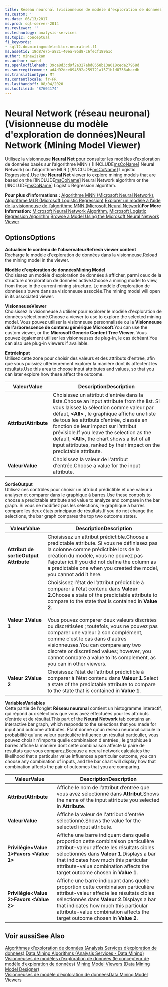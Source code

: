```yaml
---
title: Réseau neuronal (visionneuse de modèle d’exploration de données) | Microsoft Docs
ms.custom: ''
ms.date: 06/13/2017
ms.prod: sql-server-2014
ms.reviewer: ''
ms.technology: analysis-services
ms.topic: conceptual
f1_keywords:
- sql12.dm.miningmodeleditor.neuralnet.f1
ms.assetid: 18d87e7b-a821-40ea-9bd8-c6fecf189a1c
author: minewiskan
ms.author: owend
ms.openlocfilehash: 39ca8d3cd9f2a327abd8558b13a018ceda27968d
ms.sourcegitcommit: ad4d92dce894592a259721a1571b1d8736abacdb
ms.translationtype: MT
ms.contentlocale: fr-FR
ms.lasthandoff: 08/04/2020
ms.locfileid: "87604174"
---
```

# <a name="neural-network-mining-model-viewer"></a><span data-ttu-id="207db-102">Neural Network (réseau neuronal) (Visionneuse du modèle d'exploration de données)</span><span class="sxs-lookup"><span data-stu-id="207db-102">Neural Network (Mining Model Viewer)</span></span>
  <span data-ttu-id="207db-103">Utilisez la visionneuse **Neural Net** pour consulter les modèles d’exploration de données basés sur l’algorithme MNN ( [!INCLUDE[msCoName](../includes/msconame-md.md)] Neural Network) ou l’algorithme MLR ( [!INCLUDE[msCoName](../includes/msconame-md.md)] Logistic Regression).</span><span class="sxs-lookup"><span data-stu-id="207db-103">Use the **Neural Net** viewer to explore mining models that are based on the [!INCLUDE[msCoName](../includes/msconame-md.md)] Neural Network algorithm or the [!INCLUDE[msCoName](../includes/msconame-md.md)] Logistic Regression algorithm.</span></span>  
  
 <span data-ttu-id="207db-104">**Pour plus d’informations :** [Algorithme MNN (Microsoft Neural Network)](data-mining/microsoft-neural-network-algorithm.md), [Algorithme MLR (Microsoft Logistic Regression)](data-mining/microsoft-logistic-regression-algorithm.md),[Explorer un modèle à l’aide de la visionneuse de l’algorithme MNN (Microsoft Neural Network)](data-mining/browse-a-model-using-the-microsoft-neural-network-viewer.md)</span><span class="sxs-lookup"><span data-stu-id="207db-104">**For More Information:** [Microsoft Neural Network Algorithm](data-mining/microsoft-neural-network-algorithm.md), [Microsoft Logistic Regression Algorithm](data-mining/microsoft-logistic-regression-algorithm.md),[Browse a Model Using the Microsoft Neural Network Viewer](data-mining/browse-a-model-using-the-microsoft-neural-network-viewer.md)</span></span>  
  
## <a name="options"></a><span data-ttu-id="207db-105">Options</span><span class="sxs-lookup"><span data-stu-id="207db-105">Options</span></span>  
 <span data-ttu-id="207db-106">**Actualiser le contenu de l'observateur**</span><span class="sxs-lookup"><span data-stu-id="207db-106">**Refresh viewer content**</span></span>  
 <span data-ttu-id="207db-107">Recharge le modèle d'exploration de données dans la visionneuse.</span><span class="sxs-lookup"><span data-stu-id="207db-107">Reload the mining model in the viewer.</span></span>  
  
 <span data-ttu-id="207db-108">**Modèle d'exploration de données**</span><span class="sxs-lookup"><span data-stu-id="207db-108">**Mining Model**</span></span>  
 <span data-ttu-id="207db-109">Choisissez un modèle d'exploration de données à afficher, parmi ceux de la structure d'exploration de données active.</span><span class="sxs-lookup"><span data-stu-id="207db-109">Choose a mining model to view, from those in the current mining structure.</span></span> <span data-ttu-id="207db-110">Le modèle d'exploration de données s'ouvre dans sa visionneuse associée.</span><span class="sxs-lookup"><span data-stu-id="207db-110">The mining model will open in its associated viewer.</span></span>  
  
 <span data-ttu-id="207db-111">**Visionneuse**</span><span class="sxs-lookup"><span data-stu-id="207db-111">**Viewer**</span></span>  
 <span data-ttu-id="207db-112">Choisissez la visionneuse à utiliser pour explorer le modèle d'exploration de données sélectionné.</span><span class="sxs-lookup"><span data-stu-id="207db-112">Choose a viewer to use to explore the selected mining model.</span></span> <span data-ttu-id="207db-113">Vous pouvez utiliser la visionneuse personnalisée ou la **Visionneuse de l'arborescence de contenu générique Microsoft**.</span><span class="sxs-lookup"><span data-stu-id="207db-113">You can use the custom viewer, or the **Microsoft Generic Content Tree Viewer**.</span></span> <span data-ttu-id="207db-114">Vous pouvez également utiliser les visionneuses de plug-in, le cas échéant.</span><span class="sxs-lookup"><span data-stu-id="207db-114">You can also use plug-in viewers if available.</span></span>  
  
 <span data-ttu-id="207db-115">**Entrée**</span><span class="sxs-lookup"><span data-stu-id="207db-115">**Input**</span></span>  
 <span data-ttu-id="207db-116">Utilisez cette zone pour choisir des valeurs et des attributs d'entrée, afin que vous puissiez ultérieurement explorer la manière dont ils affectent les résultats.</span><span class="sxs-lookup"><span data-stu-id="207db-116">Use this area to choose input attributes and values, so that you can later explore how these affect the outcome.</span></span>  
  
|<span data-ttu-id="207db-117">Valeur</span><span class="sxs-lookup"><span data-stu-id="207db-117">Value</span></span>|<span data-ttu-id="207db-118">Description</span><span class="sxs-lookup"><span data-stu-id="207db-118">Description</span></span>|  
|-----------|-----------------|  
|<span data-ttu-id="207db-119">**Attribut**</span><span class="sxs-lookup"><span data-stu-id="207db-119">**Attribute**</span></span>|<span data-ttu-id="207db-120">Choisissez un attribut d'entrée dans la liste.</span><span class="sxs-lookup"><span data-stu-id="207db-120">Choose an input attribute from the list.</span></span> <span data-ttu-id="207db-121">Si vous laissez la sélection comme valeur par défaut, **\<All>** , le graphique affiche une liste de tous les attributs d’entrée, classés en fonction de leur impact sur l’attribut prévisible.</span><span class="sxs-lookup"><span data-stu-id="207db-121">If you leave the selection as the default, **\<All>**, the chart shows a list of all input attributes, ranked by their impact on the predictable attribute.</span></span>|  
|<span data-ttu-id="207db-122">**Valeur**</span><span class="sxs-lookup"><span data-stu-id="207db-122">**Value**</span></span>|<span data-ttu-id="207db-123">Choisissez la valeur de l'attribut d'entrée.</span><span class="sxs-lookup"><span data-stu-id="207db-123">Choose a value for the input attribute.</span></span>|  
  
 <span data-ttu-id="207db-124">**Sortie**</span><span class="sxs-lookup"><span data-stu-id="207db-124">**Output**</span></span>  
 <span data-ttu-id="207db-125">Utilisez ces contrôles pour choisir un attribut prédictible et une valeur à analyser et comparer dans le graphique à barres.</span><span class="sxs-lookup"><span data-stu-id="207db-125">Use these controls to choose a predictable attribute and value to analyze and compare in the bar graph.</span></span> <span data-ttu-id="207db-126">Si vous ne modifiez pas les sélections, le graphique à barres compare les deux états principaux de résultats.</span><span class="sxs-lookup"><span data-stu-id="207db-126">If you do not change the selections, the bar graph compares the top two outcome states.</span></span>  
  
|<span data-ttu-id="207db-127">Valeur</span><span class="sxs-lookup"><span data-stu-id="207db-127">Value</span></span>|<span data-ttu-id="207db-128">Description</span><span class="sxs-lookup"><span data-stu-id="207db-128">Description</span></span>|  
|-----------|-----------------|  
|<span data-ttu-id="207db-129">**Attribut de sortie**</span><span class="sxs-lookup"><span data-stu-id="207db-129">**Output Attribute**</span></span>|<span data-ttu-id="207db-130">Choisissez un attribut prédictible.</span><span class="sxs-lookup"><span data-stu-id="207db-130">Choose a predictable attribute.</span></span> <span data-ttu-id="207db-131">Si vous ne définissez pas la colonne comme prédictible lors de la création du modèle, vous ne pouvez pas l'ajouter ici.</span><span class="sxs-lookup"><span data-stu-id="207db-131">If you did not define the column as a predictable one when you created the model, you cannot add it here.</span></span>|  
|<span data-ttu-id="207db-132">**Valeur 1**</span><span class="sxs-lookup"><span data-stu-id="207db-132">**Value 1**</span></span>|<span data-ttu-id="207db-133">Choisissez l’état de l’attribut prédictible à comparer à l’état contenu dans **Valeur 2**.</span><span class="sxs-lookup"><span data-stu-id="207db-133">Choose a state of the predictable attribute to compare to the state that is contained in **Value 2**.</span></span><br /><br /> <span data-ttu-id="207db-134">Vous pouvez comparer deux valeurs discrètes ou discrétisées ; toutefois, vous ne pouvez pas comparer une valeur à son complément, comme c'est le cas dans d'autres visionneuses.</span><span class="sxs-lookup"><span data-stu-id="207db-134">You can compare any two discrete or discretized values; however, you cannot compare a value to its complement, as you can in other viewers.</span></span>|  
|<span data-ttu-id="207db-135">**Valeur 2**</span><span class="sxs-lookup"><span data-stu-id="207db-135">**Value 2**</span></span>|<span data-ttu-id="207db-136">Choisissez l’état de l’attribut prédictible à comparer à l’état contenu dans **Valeur 1**.</span><span class="sxs-lookup"><span data-stu-id="207db-136">Select a state of the predictable attribute to compare to the state that is contained in **Value 1**.</span></span>|  
  
 <span data-ttu-id="207db-137">**Variables**</span><span class="sxs-lookup"><span data-stu-id="207db-137">**Variables**</span></span>  
 <span data-ttu-id="207db-138">Cette partie de l’onglet **Réseau neuronal** contient un histogramme interactif, qui répond aux sélections que vous avez effectuées pour les attributs d’entrée et de résultat.</span><span class="sxs-lookup"><span data-stu-id="207db-138">This part of the **Neural Network** tab contains an interactive bar graph, which responds to the selections that you made for input and outcome attributes.</span></span> <span data-ttu-id="207db-139">Étant donné qu'un réseau neuronal calcule la probabilité qu'une valeur particulière influence un résultat particulier, vous pouvez choisir n'importe quelle combinaison d'entrées ; le graphique à barres affiche la manière dont cette combinaison affecte la paire de résultats que vous comparez.</span><span class="sxs-lookup"><span data-stu-id="207db-139">Because a neural network calculates the likelihood that a particular value influences a particular outcome, you can choose any combination of inputs, and the bar chart will display how that combination affects the pair of outcomes that you are comparing.</span></span>  
  
|<span data-ttu-id="207db-140">Valeur</span><span class="sxs-lookup"><span data-stu-id="207db-140">Value</span></span>|<span data-ttu-id="207db-141">Description</span><span class="sxs-lookup"><span data-stu-id="207db-141">Description</span></span>|  
|-----------|-----------------|  
|<span data-ttu-id="207db-142">**Attribut**</span><span class="sxs-lookup"><span data-stu-id="207db-142">**Attribute**</span></span>|<span data-ttu-id="207db-143">Affiche le nom de l’attribut d’entrée que vous avez sélectionné dans **Attribut**.</span><span class="sxs-lookup"><span data-stu-id="207db-143">Shows the name of the input attribute you selected in **Attribute**.</span></span>|  
|<span data-ttu-id="207db-144">**Valeur**</span><span class="sxs-lookup"><span data-stu-id="207db-144">**Value**</span></span>|<span data-ttu-id="207db-145">Affiche la valeur de l'attribut d'entrée sélectionné.</span><span class="sxs-lookup"><span data-stu-id="207db-145">Shows the value for the selected input attribute.</span></span>|  
|<span data-ttu-id="207db-146">**Privilégie\<Value 1>**</span><span class="sxs-lookup"><span data-stu-id="207db-146">**Favors \<Value 1>**</span></span>|<span data-ttu-id="207db-147">Affiche une barre indiquant dans quelle proportion cette combinaison particulière attribut-valeur affecte les résultats cibles sélectionnés dans **Valeur 1**.</span><span class="sxs-lookup"><span data-stu-id="207db-147">Displays a bar that indicates how much this particular attribute-value combination affects the target outcome chosen in **Value 1**.</span></span>|  
|<span data-ttu-id="207db-148">**Privilégie\<Value 2>**</span><span class="sxs-lookup"><span data-stu-id="207db-148">**Favors \<Value 2>**</span></span>|<span data-ttu-id="207db-149">Affiche une barre indiquant dans quelle proportion cette combinaison particulière attribut-valeur affecte les résultats cibles sélectionnés dans **Valeur 2**.</span><span class="sxs-lookup"><span data-stu-id="207db-149">Displays a bar that indicates how much this particular attribute-value combination affects the target outcome chosen in **Value 2**.</span></span>|  
  
## <a name="see-also"></a><span data-ttu-id="207db-150">Voir aussi</span><span class="sxs-lookup"><span data-stu-id="207db-150">See Also</span></span>  
 <span data-ttu-id="207db-151">[Algorithmes d’exploration de données &#40;Analysis Services d’exploration de données&#41;](data-mining/data-mining-algorithms-analysis-services-data-mining.md) </span><span class="sxs-lookup"><span data-stu-id="207db-151">[Data Mining Algorithms &#40;Analysis Services - Data Mining&#41;](data-mining/data-mining-algorithms-analysis-services-data-mining.md) </span></span>  
 <span data-ttu-id="207db-152">[Visionneuses de modèles d’exploration de données &#40;le concepteur de modèle d’exploration de données&#41;](mining-model-viewers-data-mining-model-designer.md) </span><span class="sxs-lookup"><span data-stu-id="207db-152">[Mining Model Viewers &#40;Data Mining Model Designer&#41;](mining-model-viewers-data-mining-model-designer.md) </span></span>  
 [<span data-ttu-id="207db-153">Visionneuses de modèle d’exploration de données</span><span class="sxs-lookup"><span data-stu-id="207db-153">Data Mining Model Viewers</span></span>](data-mining/data-mining-model-viewers.md)  
  
  
